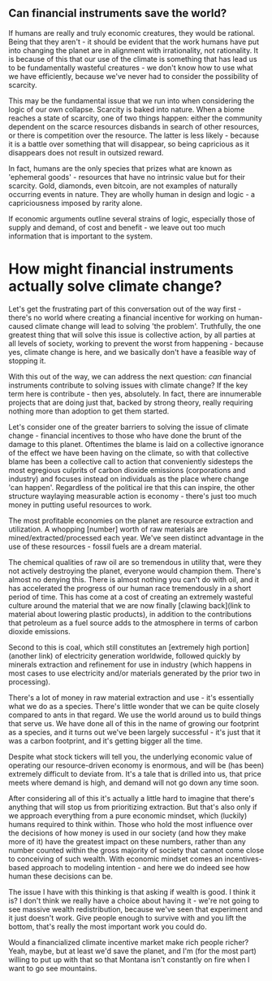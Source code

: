 ## Can financial instruments save the world?

If humans are really and truly economic creatures, they would be rational. Being that they aren't - it should be evident that the work humans have put into changing the planet are in alignment with irrationality, not rationality. It is because of this that our use of the climate is something that has lead us to be fundamentally wasteful creatures - we don't know how to use what we have efficiently, because we've never had to consider the possibility of scarcity.

This may be the fundamental issue that we run into when considering the logic of our own collapse. Scarcity is baked into nature. When a biome reaches a state of scarcity, one of two things happen: either the community dependent on the scarce resources disbands in search of other resources, or there is competition over the resource. The latter is less likely - because it is a battle over something that will disappear, so being capricious as it disappears does not result in outsized reward.

In fact, humans are the only species that prizes what are known as 'ephemeral goods' - resources that have no intrinsic value but for their scarcity. Gold, diamonds, even bitcoin, are not examples of naturally occurring events in nature. They are wholly human in design and logic - a capriciousness imposed by rarity alone.

If economic arguments outline several strains of logic, especially those of supply and demand, of cost and benefit - we leave out too much information that is important to the system.

# How might financial instruments actually solve climate change?

Let's get the frustrating part of this conversation out of the way first - there's no world where creating a financial incentive for working on human-caused climate change will lead to solving 'the problem'. Truthfully, the one greatest thing that will solve this issue is collective action, by all parties at all levels of society, working to prevent the worst from happening - because yes, climate change is here, and we basically don't have a feasible way of stopping it.

With this out of the way, we can address the next question: *can* financial instruments contribute to solving issues with climate change? If the key term here is contribute - then yes, absolutely. In fact, there are innumerable projects that are doing just that, backed by strong theory, really requiring nothing more than adoption to get them started.

Let's consider one of the greater barriers to solving the issue of climate change - financial incentives to those who have done the brunt of the damage to this planet. Oftentimes the blame is laid on a collective ignorance of the effect we have been having on the climate, so with that collective blame has been a collective call to action that conveniently sidesteps the most egregious culprits of carbon dioxide emissions (corporations and industry) and focuses instead on individuals as the place where change 'can happen'. Regardless of the political ire that this can inspire, the other structure waylaying measurable action is economy - there's just too much money in putting useful resources to work.

The most profitable economies on the planet are resource extraction and utilization. A whopping [number] worth of raw materials are mined/extracted/processed each year. We've seen distinct advantage in the use of these resources - fossil fuels are a dream material. 

The chemical qualities of raw oil are so tremendous in utility that, were they not actively destroying the planet, everyone would champion them. There's almost no denying this. There is almost nothing you can't do with oil, and it has accelerated the progress of our human race tremendously in a short period of time. This has come at a cost of creating an extremely wasteful culture around the material that we are now finally [clawing back](link to material about lowering plastic products), in addition to the contributions that petroleum as a fuel source adds to the atmosphere in terms of carbon dioxide emissions.

Second to this is coal, which still constitutes an [extremely high portion](another link) of electricity generation worldwide, followed quickly by minerals extraction and refinement for use in industry (which happens in most cases to use electricity and/or materials generated by the prior two in processing).

There's a lot of money in raw material extraction and use - it's essentially what we do as a species. There's little wonder that we can be quite closely compared to ants in that regard. We use the world around us to build things that serve us. We have done all of this in the name of growing our footprint as a species, and it turns out we've been largely successful - it's just that it was a carbon footprint, and it's getting bigger all the time.

Despite what stock tickers will tell you, the underlying economic value of operating our resource-driven economy is enormous, and will be (has been) extremely difficult to deviate from. It's a tale that is drilled into us, that price meets where demand is high, and demand will not go down any time soon.

After considering all of this it's actually a little hard to imagine that there's anything that will stop us from prioritizing extraction. But that's also only if we approach everything from a pure economic mindset, which (luckily) humans required to think within. Those who hold the most influence over the decisions of how money is used in our society (and how they make more of it) have the greatest impact on these numbers, rather than any number counted within the gross majority of society that cannot come close to conceiving of such wealth. With economic mindset comes an incentives-based approach to modeling intention - and here we do indeed see how human these decisions can be.

The issue I have with this thinking is that asking if wealth is good. I think it is? I don't think we really have a choice about having it - we're not going to see massive wealth redistribution, because we've seen that experiment and it just doesn't work. Give people enough to survive with and you lift the bottom, that's really the most important work you could do. 

Would a financialized climate incentive market make rich people richer? Yeah, maybe, but at least we'd save the planet, and I'm (for the most part) willing to put up with that so that Montana isn't constantly on fire when I want to go see mountains.

